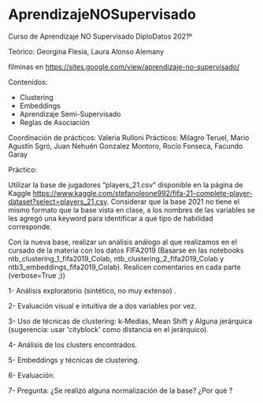 # AprendizajeNOSupervisado
Curso de Aprendizaje NO Supervisado DiploDatos 2021º

Teórico: Georgina Flesia, Laura Alonso Alemany

filminas en https://sites.google.com/view/aprendizaje-no-supervisado/

Contenidos:
- Clustering
- Embeddings
- Aprendizaje Semi-Supervisado
- Reglas de Asociación 

Coordinación de prácticos: Valeria Rulloni
Prácticos: Milagro Teruel, Mario Agustín Sgró, Juan Nehuén Gonzalez Montoro, Rocío Fonseca, Facundo Garay


Práctico:

Utilizar la base de jugadores “players_21.csv” disponible en la página de Kaggle https://www.kaggle.com/stefanoleone992/fifa-21-complete-player-dataset?select=players_21.csv. Considerar que la base 2021 no tiene el mismo formato que la base vista en clase, a los nombres de las variables se les agregó una keyword para identificar a qué tipo de habilidad corresponde.

Con la nueva base, realizar un análisis análogo al que realizamos en el cursado de la materia con los datos FIFA2019 (Basarse en las notebooks ntb_clustering_1_fifa2019_Colab, ntb_clustering_2_fifa2019_Colab y ntb3_embeddings_fifa2019_Colab). Realicen comentarios en cada parte (verbose=True ;))

1- Análisis exploratorio (sintético, no muy extenso) .

2- Evaluación visual  e intuitiva de a dos variables por vez.

3- Uso de técnicas de clustering: k-Medias, Mean Shift y Alguna jerárquica (sugerencia: usar 'cityblock' como distancia en el jerárquico).

4- Análisis de los clusters encontrados.

5- Embeddings y técnicas de clustering.

6- Evaluación.

7- Pregunta: ¿Se realizó alguna normalización de la base? ¿Por qué ?

